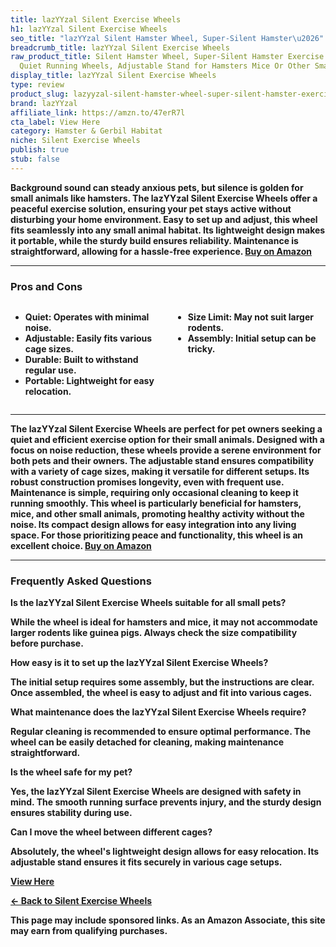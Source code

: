 ```yaml
---
title: lazYYzal Silent Exercise Wheels
h1: lazYYzal Silent Exercise Wheels
seo_title: "lazYYzal Silent Hamster Wheel, Super-Silent Hamster\u2026"
breadcrumb_title: lazYYzal Silent Exercise Wheels
raw_product_title: Silent Hamster Wheel, Super-Silent Hamster Exercise Wheels Accessories,
  Quiet Running Wheels, Adjustable Stand for Hamsters Mice Or Other Small Animals
display_title: lazYYzal Silent Exercise Wheels
type: review
product_slug: lazyyzal-silent-hamster-wheel-super-silent-hamster-exercise-wheels-acce-5c8a0adf
brand: lazYYzal
affiliate_link: https://amzn.to/47erR7l
cta_label: View Here
category: Hamster & Gerbil Habitat
niche: Silent Exercise Wheels
publish: true
stub: false
---
```


<div id="intro" class="full-width">
  <p><strong>Background sound can steady anxious pets, but silence is golden for small animals like hamsters. The lazYYzal Silent Exercise Wheels offer a peaceful exercise solution, ensuring your pet stays active without disturbing your home environment. Easy to set up and adjust, this wheel fits seamlessly into any small animal habitat. Its lightweight design makes it portable, while the sturdy build ensures reliability. Maintenance is straightforward, allowing for a hassle-free experience. <a href="https://amzn.to/47erR7l" rel="nofollow sponsored noopener" target="_blank"><strong>Buy on Amazon</strong></a></p>
</div>

<hr />
<h3 id="pros-cons">Pros and Cons</h3>
<div class="pc-grid" style="display:grid;grid-template-columns:1fr 1fr;gap:16px;">
  <ul>
    <li><strong>Quiet:</strong> Operates with minimal noise.</li>
    <li><strong>Adjustable:</strong> Easily fits various cage sizes.</li>
    <li><strong>Durable:</strong> Built to withstand regular use.</li>
    <li><strong>Portable:</strong> Lightweight for easy relocation.</li>
  </ul>
  <ul>
    <li><strong>Size Limit:</strong> May not suit larger rodents.</li>
    <li><strong>Assembly:</strong> Initial setup can be tricky.</li>
  </ul>
</div>
<hr />

<div class="full-width">
  <p>The lazYYzal Silent Exercise Wheels are perfect for pet owners seeking a quiet and efficient exercise option for their small animals. Designed with a focus on noise reduction, these wheels provide a serene environment for both pets and their owners. The adjustable stand ensures compatibility with a variety of cage sizes, making it versatile for different setups. Its robust construction promises longevity, even with frequent use. Maintenance is simple, requiring only occasional cleaning to keep it running smoothly. This wheel is particularly beneficial for hamsters, mice, and other small animals, promoting healthy activity without the noise. Its compact design allows for easy integration into any living space. For those prioritizing peace and functionality, this wheel is an excellent choice. <a href="https://amzn.to/47erR7l" rel="nofollow sponsored noopener" target="_blank"><strong>Buy on Amazon</strong></a></p>
</div>

<hr />
<h3 id="faqs">Frequently Asked Questions</h3>

<p><strong>Is the lazYYzal Silent Exercise Wheels suitable for all small pets?</strong></p>
<p>While the wheel is ideal for hamsters and mice, it may not accommodate larger rodents like guinea pigs. Always check the size compatibility before purchase.</p>

<p><strong>How easy is it to set up the lazYYzal Silent Exercise Wheels?</strong></p>
<p>The initial setup requires some assembly, but the instructions are clear. Once assembled, the wheel is easy to adjust and fit into various cages.</p>

<p><strong>What maintenance does the lazYYzal Silent Exercise Wheels require?</strong></p>
<p>Regular cleaning is recommended to ensure optimal performance. The wheel can be easily detached for cleaning, making maintenance straightforward.</p>

<p><strong>Is the wheel safe for my pet?</strong></p>
<p>Yes, the lazYYzal Silent Exercise Wheels are designed with safety in mind. The smooth running surface prevents injury, and the sturdy design ensures stability during use.</p>

<p><strong>Can I move the wheel between different cages?</strong></p>
<p>Absolutely, the wheel's lightweight design allows for easy relocation. Its adjustable stand ensures it fits securely in various cage setups.</p>
<p><a class="btn" href="https://amzn.to/47erR7l" target="_blank" rel="nofollow sponsored noopener">View Here</a></p>
<p><a href="/roundups/hamster-gerbil-habitat/silent-exercise-wheels/">← Back to Silent Exercise Wheels</a></p>
<aside class="disclosure">This page may include sponsored links. As an Amazon Associate, this site may earn from qualifying purchases.</aside>
